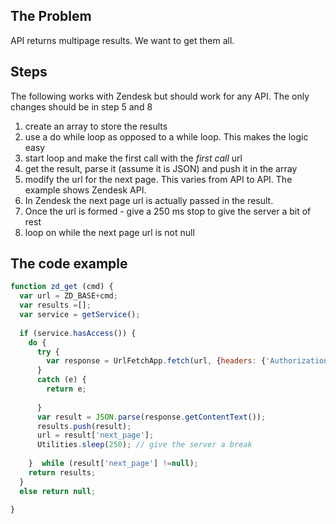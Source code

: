 ## The Problem

API returns multipage results. We want to get them all. 


## Steps 

The following works with Zendesk but should work for any API. The only changes should be in step 5 and 8

1. create an array to store the results
2. use a do while loop as opposed to a while loop. This makes the logic easy
3. start loop and make the first call with the *first call* url
4. get the result, parse it (assume it is JSON)  and push it in the array
5. modify the url for the next page. This varies from API to API. The example shows Zendesk API. 
6. In Zendesk  the next page url is actually passed in the result. 
7. Once the url is formed - give a 250 ms stop to give the server a bit of rest 
8. loop on while the next page url is not null


## The code example
```javascript
function zd_get (cmd) {
  var url = ZD_BASE+cmd;
  var results =[];
  var service = getService();
  
  if (service.hasAccess()) {
    do {
      try {
        var response = UrlFetchApp.fetch(url, {headers: {'Authorization': 'Bearer ' + service.getAccessToken(),}});
      }
      catch (e) {
        return e;
         
      }
      var result = JSON.parse(response.getContentText());
      results.push(result);
      url = result['next_page'];
      Utilities.sleep(250); // give the server a break
      
    }  while (result['next_page'] !=null);
    return results;
  }
  else return null;

}
```

